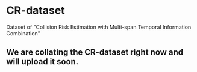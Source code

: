 # CR-dataset
Dataset of "Collision Risk Estimation with Multi-span Temporal Information Combination"

## We are collating the CR-dataset right now and will upload it soon.
